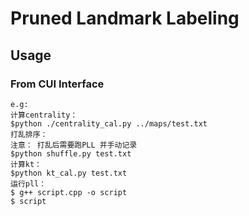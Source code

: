 Pruned Landmark Labeling
========================

## Usage

### From CUI Interface
    e.g:
    计算centrality：
    $python ./centrality_cal.py ../maps/test.txt
    打乱排序：
    注意： 打乱后需要跑PLL 并手动记录
    $python shuffle.py test.txt
    计算kt：
    $python kt_cal.py test.txt
    运行pll：
    $ g++ script.cpp -o script
    $ script
